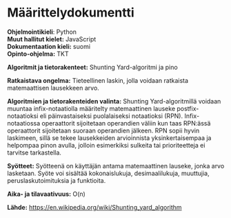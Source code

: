 # Määrittelydokumentti

**Ohjelmointikieli**: Python  
**Muut hallitut kielet:** JavaScript  
**Dokumentaation kieli:** suomi  
**Opinto-ohjelma:** TKT

**Algoritmit ja tietorakenteet:** Shunting Yard-algoritmi ja pino

**Ratkaistava ongelma:** Tieteellinen laskin, jolla voidaan ratkaista matemaattisen lausekkeen arvo.

**Algoritmien ja tietorakenteiden valinta:** Shunting Yard-algoritmillä voidaan muuntaa infix-notaatiolla määritelty matemaattinen lauseke postfix-notaatioksi eli päinvastaiseksi puolalaiseksi notaatioksi (RPN). Infix-notaatiossa operaattorit sijoitetaan operandien väliin kun taas RPN:ässä operaattorit sijoitetaan suoraan operandien jälkeen. RPN sopii hyvin laskimeen, sillä se tekee lausekkeiden arvioinnista yksinkertaisempaa ja helpompaa pinon avulla, jolloin esimerkiksi sulkeita tai prioriteetteja ei tarvitse tarkastella.

**Syötteet:** Syötteenä on käyttäjän antama matemaattinen lauseke, jonka arvo lasketaan. Syöte voi sisältää kokonaislukuja, desimaalilukuja, muuttujia, peruslaskutoimituksia ja funktioita.

**Aika- ja tilavaativuus:** O(n)

**Lähde:** https://en.wikipedia.org/wiki/Shunting_yard_algorithm
